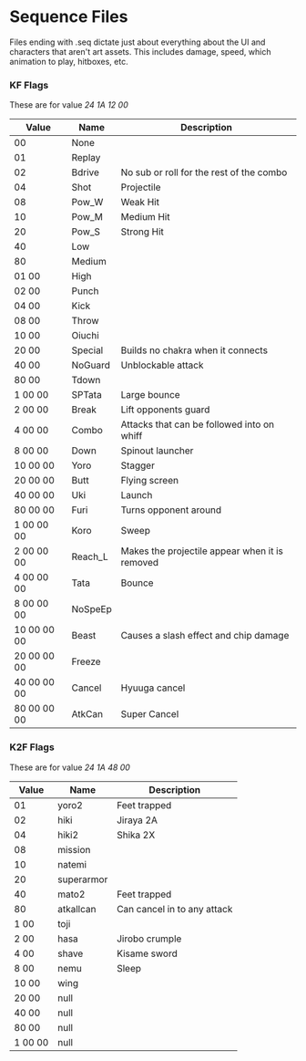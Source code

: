 # Sequence Files
Files ending with .seq dictate just about everything about the UI and characters that aren't art assets. This includes damage, speed, which animation to play, hitboxes, etc.

### KF Flags
These are for value *24 1A 12 00*

| Value       |  Name    |  Description                                    | 
|-------------|----------|-------------------------------------------------| 
| 00          |  None    |                                                 | 
| 01          |  Replay  |                                                 | 
| 02          |  Bdrive  |  No sub or roll for the rest of the combo       | 
| 04          |  Shot    |  Projectile                                     | 
| 08          |  Pow_W   |  Weak Hit                                       | 
| 10          |  Pow_M   |  Medium Hit                                     | 
| 20          |  Pow_S   |  Strong Hit                                     | 
| 40          |  Low     |                                                 | 
| 80          |  Medium  |                                                 | 
| 01 00       |  High    |                                                 | 
| 02 00       |  Punch   |                                                 | 
| 04 00       |  Kick    |                                                 | 
| 08 00       |  Throw   |                                                 | 
| 10 00       |  Oiuchi  |                                                 | 
| 20 00       |  Special |  Builds no chakra when it connects              | 
| 40 00       |  NoGuard |  Unblockable attack                             | 
| 80 00       |  Tdown   |                                                 | 
| 1 00 00     |  SPTata  |  Large bounce                                   | 
| 2 00 00     |  Break   |  Lift opponents guard                           | 
| 4 00 00     |  Combo   |  Attacks that can be followed into on whiff     | 
| 8 00 00     |  Down    |  Spinout launcher                               | 
| 10 00 00    |  Yoro    |  Stagger                                        | 
| 20 00 00    |  Butt    |  Flying screen                                  | 
| 40 00 00    |  Uki     |  Launch                                         | 
| 80 00 00    |  Furi    |  Turns opponent around                          | 
| 1 00 00 00  |  Koro    |  Sweep                                          | 
| 2 00 00 00  |  Reach_L |  Makes the projectile appear when it is removed | 
| 4 00 00 00  |  Tata    |  Bounce                                         | 
| 8 00 00 00  |  NoSpeEp |                                                 | 
| 10 00 00 00 |  Beast   |  Causes a slash effect and chip damage          | 
| 20 00 00 00 |  Freeze  |                                                 | 
| 40 00 00 00 |  Cancel  |  Hyuuga cancel                                  | 
| 80 00 00 00 |  AtkCan  |  Super Cancel                                   | 

### K2F Flags
These are for value *24 1A 48 00*

| Value   |  Name       |  Description                 | 
|---------|-------------|------------------------------| 
| 01      |  yoro2      |  Feet trapped                | 
| 02      |  hiki       |  Jiraya 2A                   | 
| 04      |  hiki2      |  Shika 2X                    | 
| 08      |  mission    |                              | 
| 10      |  natemi     |                              | 
| 20      |  superarmor |                              | 
| 40      |  mato2      |  Feet trapped                | 
| 80      |  atkallcan  |  Can cancel in to any attack | 
| 1 00    |  toji       |                              | 
| 2 00    |  hasa       |  Jirobo crumple              | 
| 4 00    |  shave      |  Kisame sword                | 
| 8 00    |  nemu       |  Sleep                       | 
| 10 00   |  wing       |                              | 
| 20 00   |  null       |                              | 
| 40 00   |  null       |                              | 
| 80 00   |  null       |                              | 
| 1 00 00 |  null       |                              | 
